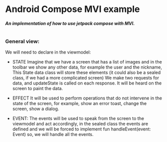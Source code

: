 # Android Compose MVI example
#### _An implementation of how to use jetpack compose with MVI._
#
#
#
#
#
### General view:
We will need to declare in the viewmodel:

- STATE
Imagine that we have a screen that has a list of images and in the toolbar we show any other data, for example the user and the nickname,
This State data class will store these elements (it could also be a sealed class, if we had a more complicated screen)
We make two requests for data, and updateState is called on each response.
It will be heard on the screen to paint the data.

- EFFECT
It will be used to perform operations that do not intervene in the state of the screen, for example, show an error toast, change the screen, show a dialog.

- EVENT: 
The events will be used to speak from the screen to the viewmodel and act accordingly, in the sealed class the events are defined and we will be forced to implement fun handleEvent(event: Event) so, we will handle all the events.
